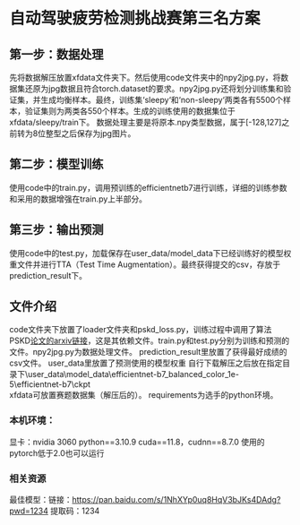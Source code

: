 # 自动驾驶疲劳检测挑战赛第三名方案

## 第一步：数据处理
先将数据解压放置xfdata文件夹下。然后使用code文件夹中的npy2jpg.py，将数据集还原为jpg数据且符合torch.dataset的要求。npy2jpg.py还将划分训练集和验证集，并生成均衡样本。最终，训练集‘sleepy‘和‘non-sleepy‘两类各有5500个样本，验证集则为两类各550个样本。生成的训练使用的数据集位于xfdata/sleepy/train下。
数据处理主要是将原本.npy类型数据，属于[-128,127]之前转为8位整型之后保存为jpg图片。

## 第二步：模型训练
使用code中的train.py，调用预训练的efficientnetb7进行训练，详细的训练参数和采用的数据增强在train.py上半部分。

## 第三步：输出预测
使用code中的test.py，加载保存在user_data/model_data下已经训练好的模型权重文件并进行TTA（Test Time Augmentation）。最终获得提交的csv，存放于prediction_result下。

## 文件介绍
code文件夹下放置了loader文件夹和pskd_loss.py，训练过程中调用了算法PSKD[论文的arxiv链接](https://arxiv.org/abs/2006.12000)，这是其依赖文件。train.py和test.py分别为训练和预测的文件。npy2jpg.py为数据处理文件。
prediction_result里放置了获得最好成绩的csv文件。
user_data里放置了预测使用的模型权重 自行下载解压之后放在指定目录下\user_data\model_data\efficientnet-b7_balanced_color_1e-5\efficientnet-b7\ckpt\
xfdata可放置赛题数据集（解压后的）。
requirements为选手的python环境。


### 本机环境：
显卡：nvidia 3060
python==3.10.9
cuda==11.8，cudnn==8.7.0
使用的pytorch低于2.0也可以运行

### 相关资源
最佳模型：链接：https://pan.baidu.com/s/1NhXYp0uq8HqV3bJKs4DAdg?pwd=1234 提取码：1234
